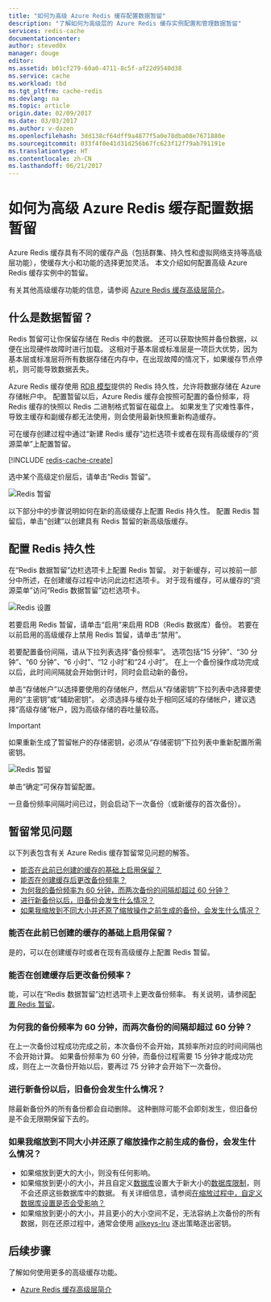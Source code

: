 ```yaml
---
title: "如何为高级 Azure Redis 缓存配置数据暂留"
description: "了解如何为高级层的 Azure Redis 缓存实例配置和管理数据暂留"
services: redis-cache
documentationcenter: 
author: steved0x
manager: douge
editor: 
ms.assetid: b01cf279-60a0-4711-8c5f-af22d9540d38
ms.service: cache
ms.workload: tbd
ms.tgt_pltfrm: cache-redis
ms.devlang: na
ms.topic: article
origin.date: 02/09/2017
ms.date: 03/03/2017
ms.author: v-dazen
ms.openlocfilehash: 3dd138cf64dff9a4877f5a0e78dba08e7671880e
ms.sourcegitcommit: 033f4f0e41d31d256b67fc623f12f79ab791191e
ms.translationtype: HT
ms.contentlocale: zh-CN
ms.lasthandoff: 06/21/2017
---
```

# <a name="how-to-configure-data-persistence-for-a-premium-azure-redis-cache"></a>如何为高级 Azure Redis 缓存配置数据暂留
Azure Redis 缓存具有不同的缓存产品（包括群集、持久性和虚拟网络支持等高级层功能），使缓存大小和功能的选择更加灵活。 本文介绍如何配置高级 Azure Redis 缓存实例中的暂留。

有关其他高级缓存功能的信息，请参阅 [Azure Redis 缓存高级层简介](cache-premium-tier-intro.md)。

## <a name="what-is-data-persistence"></a>什么是数据暂留？
Redis 暂留可让你保留存储在 Redis 中的数据。 还可以获取快照并备份数据，以便在出现硬件故障时进行加载。 这相对于基本层或标准层是一项巨大优势，因为基本层或标准层将所有数据存储在内存中，在出现故障的情况下，如果缓存节点停机，则可能导致数据丢失。 

Azure Redis 缓存使用 [RDB 模型](http://redis.io/topics/persistence)提供的 Redis 持久性，允许将数据存储在 Azure 存储帐户中。 配置暂留以后，Azure Redis 缓存会按照可配置的备份频率，将 Redis 缓存的快照以 Redis 二进制格式暂留在磁盘上。 如果发生了灾难性事件，导致主缓存和副缓存都无法使用，则会使用最新快照重新构造缓存。

可在缓存创建过程中通过“新建 Redis 缓存”边栏选项卡或者在现有高级缓存的“资源菜单”上配置暂留。

[!INCLUDE [redis-cache-create](../../includes/redis-cache-premium-create.md)]

选中某个高级定价层后，请单击“Redis 暂留”。

![Redis 暂留][redis-cache-persistence]

以下部分中的步骤说明如何在新的高级缓存上配置 Redis 持久性。 配置 Redis 暂留后，单击“创建”以创建具有 Redis 暂留的新高级版缓存。

## <a name="configure-redis-persistence"></a>配置 Redis 持久性
在“Redis 数据暂留”边栏选项卡上配置 Redis 暂留。 对于新缓存，可以按前一部分中所述，在创建缓存过程中访问此边栏选项卡。 对于现有缓存，可从缓存的“资源菜单”访问“Redis 数据暂留”边栏选项卡。

![Redis 设置][redis-cache-settings]

若要启用 Redis 暂留，请单击“启用”来启用 RDB（Redis 数据库）备份。 若要在以前启用的高级缓存上禁用 Redis 暂留，请单击“禁用”。

若要配置备份间隔，请从下拉列表选择“备份频率”。 选项包括“15 分钟”、“30 分钟”、“60 分钟”、“6 小时”、“12 小时”和“24 小时”。 在上一个备份操作成功完成以后，此时间间隔就会开始倒计时，同时会启动新的备份。

单击“存储帐户”以选择要使用的存储帐户，然后从“存储密钥”下拉列表中选择要使用的“主密钥”或“辅助密钥”。 必须选择与缓存处于相同区域的存储帐户，建议选择“高级存储”帐户，因为高级存储的吞吐量较高。 

> [!IMPORTANT]
> 如果重新生成了暂留帐户的存储密钥，必须从“存储密钥”下拉列表中重新配置所需密钥。
> 
> 

![Redis 暂留][redis-cache-persistence-selected]

单击“确定”可保存暂留配置。

一旦备份频率间隔时间已过，则会启动下一次备份（或新缓存的首次备份）。

## <a name="persistence-faq"></a>暂留常见问题
以下列表包含有关 Azure Redis 缓存暂留常见问题的解答。

* [能否在此前已创建的缓存的基础上启用保留？](#can-i-enable-persistence-on-a-previously-created-cache)
* [能否在创建缓存后更改备份频率？](#can-i-change-the-backup-frequency-after-i-create-the-cache)
* [为何我的备份频率为 60 分钟，而两次备份的间隔却超过 60 分钟？](#why-if-i-have-a-backup-frequency-of-60-minutes-there-is-more-than-60-minutes-between-backups)
* [进行新备份以后，旧备份会发生什么情况？](#what-happens-to-the-old-backups-when-a-new-backup-is-made)
* [如果我缩放到不同大小并还原了缩放操作之前生成的备份，会发生什么情况？](#what-happens-if-i-have-scaled-to-a-different-size-and-a-backup-is-restored-that-was-made-before-the-scaling-operation)

### <a name="can-i-enable-persistence-on-a-previously-created-cache"></a>能否在此前已创建的缓存的基础上启用保留？
是的，可以在创建缓存时或者在现有高级缓存上配置 Redis 暂留。

### <a name="can-i-change-the-backup-frequency-after-i-create-the-cache"></a>能否在创建缓存后更改备份频率？
能，可以在“Redis 数据暂留”边栏选项卡上更改备份频率。 有关说明，请参阅[配置 Redis 暂留](#configure-redis-persistence)。

### <a name="why-if-i-have-a-backup-frequency-of-60-minutes-there-is-more-than-60-minutes-between-backups"></a>为何我的备份频率为 60 分钟，而两次备份的间隔却超过 60 分钟？
在上一次备份过程成功完成之前，本次备份不会开始，其频率所对应的时间间隔也不会开始计算。 如果备份频率为 60 分钟，而备份过程需要 15 分钟才能成功完成，则在上一次备份开始以后，要再过 75 分钟才会开始下一次备份。

### <a name="what-happens-to-the-old-backups-when-a-new-backup-is-made"></a>进行新备份以后，旧备份会发生什么情况？
除最新备份外的所有备份都会自动删除。 这种删除可能不会即刻发生，但旧备份是不会无限期保留下去的。

### <a name="what-happens-if-i-have-scaled-to-a-different-size-and-a-backup-is-restored-that-was-made-before-the-scaling-operation"></a>如果我缩放到不同大小并还原了缩放操作之前生成的备份，会发生什么情况？
* 如果缩放到更大的大小，则没有任何影响。
* 如果缩放到更小的大小，并且自定义[数据库](cache-configure.md#databases)设置大于新大小的[数据库限制](cache-configure.md#databases)，则不会还原这些数据库中的数据。 有关详细信息，请参阅[在缩放过程中，自定义数据库设置是否会受影响？](cache-how-to-scale.md#is-my-custom-databases-setting-affected-during-scaling)
* 如果缩放到更小的大小，并且更小的大小空间不足，无法容纳上次备份的所有数据，则在还原过程中，通常会使用 [allkeys-lru](http://redis.io/topics/lru-cache) 逐出策略逐出密钥。

## <a name="next-steps"></a>后续步骤
了解如何使用更多的高级缓存功能。

* [Azure Redis 缓存高级层简介](cache-premium-tier-intro.md)

<!-- IMAGES -->

[redis-cache-new-cache-menu]: ./media/cache-how-to-premium-persistence/redis-cache-new-cache-menu.png

[redis-cache-premium-pricing-tier]: ./media/cache-how-to-premium-persistence/redis-cache-premium-pricing-tier.png

[redis-cache-persistence]: ./media/cache-how-to-premium-persistence/redis-cache-persistence.png

[redis-cache-persistence-selected]: ./media/cache-how-to-premium-persistence/redis-cache-persistence-selected.png

[redis-cache-settings]: ./media/cache-how-to-premium-persistence/redis-cache-settings.png
